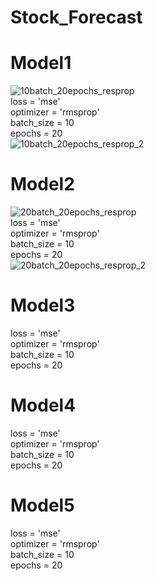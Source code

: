 # Stock_Forecast
# Model1  
![10batch_20epochs_resprop](https://user-images.githubusercontent.com/45307224/59323304-181e9d80-8d15-11e9-98c6-1d26a7637bcd.jpg)  
loss = 'mse'  
optimizer = 'rmsprop'  
batch_size = 10  
epochs = 20  
![10batch_20epochs_resprop_2](https://user-images.githubusercontent.com/45307224/59323652-8748c180-8d16-11e9-9e02-3410bf863f93.jpg)  

# Model2  
![20batch_20epochs_resprop](https://user-images.githubusercontent.com/45307224/59323844-60d75600-8d17-11e9-9d8a-026d6d843817.jpg)  
loss = 'mse'  
optimizer = 'rmsprop'  
batch_size = 10  
epochs = 20  
![20batch_20epochs_resprop_2](https://user-images.githubusercontent.com/45307224/59323816-3a191f80-8d17-11e9-8bdc-99cf192f42b0.jpg)  

# Model3  

loss = 'mse'  
optimizer = 'rmsprop'  
batch_size = 10  
epochs = 20  

# Model4  

loss = 'mse'  
optimizer = 'rmsprop'  
batch_size = 10  
epochs = 20  

# Model5  

loss = 'mse'  
optimizer = 'rmsprop'  
batch_size = 10  
epochs = 20  




